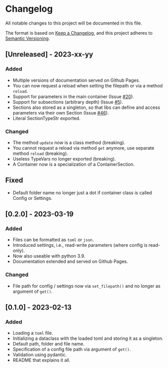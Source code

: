 # Changelog

All notable changes to this project will be documented in this file.

The format is based on [Keep a Changelog](https://keepachangelog.com/en/1.0.0/),
and this project adheres to [Semantic Versioning](https://semver.org/spec/v2.0.0.html).

## [Unreleased] - 2023-xx-yy

### Added

- Multiple versions of documentation served on Github Pages.
- You can now request a reload when setting the filepath or via a method `reload`.
- Support for parameters in the main container (Issue [#20](https://github.com/StockwatchDev/application_settings/issues/20)).
- Support for subsections (arbitrary depth) (Issue [#5](https://github.com/StockwatchDev/application_settings/issues/5)).
- Sections also stored as a singleton, so that libs can define and access parameters
  via their own Section (Issue [#46](https://github.com/StockwatchDev/application_settings/issues/46)).
- Literal SectionTypeStr exported.

### Changed

- The method `update` now is a class method (breaking).
- You cannot request a reload via method `get` anymore, use separate method `reload` (breaking).
- Useless TypeVars no longer exported (breaking).
- A Container now is a specialization of a ContainerSection.

## Fixed

- Default folder name no longer just a dot if container class is called Config or Settings.

## [0.2.0] - 2023-03-19

### Added

- Files can be formatted as `toml` or `json`.
- Introduced settings, i.e., read-write parameters (where config is read-only).
- Now also useable with python 3.9.
- Documentation extended and served on Github Pages.

### Changed

- File path for config / settings now via `set_filepath()` and no longer as argument of
  `get()`.

## [0.1.0] - 2023-02-13

### Added 

- Loading a `toml` file.
- Initializing a dataclass with the loaded toml and storing it as a singleton.
- Default path, folder and file name.
- Specification of a config file path via argument of `get()`.
- Validation using pydantic.
- README that explains it all.

[//]: # (Header for a release: ## [1.1.0] - 2019-02-15)

[//]: # (Sections: Added / Changed / Deprecated / Removed / Fixed)
